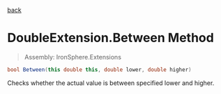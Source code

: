 ﻿

[back](/IronSphere.Extensions/types/DoubleExtension)

# DoubleExtension.Between Method

> Assembly: IronSphere.Extensions

```csharp
bool Between(this double this, double lower, double higher)
```

Checks whether the actual value is between specified lower and higher.

 